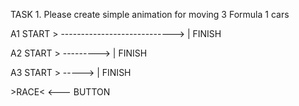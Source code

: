 TASK 1. Please create simple animation for moving 3 Formula 1 cars
<p>
A1 START > ---------------------------->    | FINISH<p>
A2 START > --------->			    | FINISH<p>
A3 START > ----->			    | FINISH<p>
<p>
>RACE< <--- BUTTON
